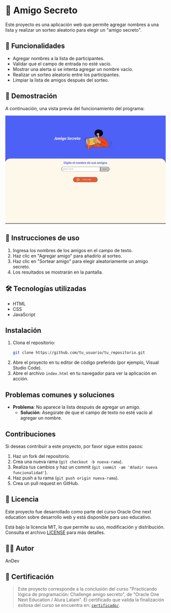 # 🎁 Amigo Secreto

Este proyecto es una aplicación web que permite agregar nombres a una lista y realizar un sorteo aleatorio para elegir un "amigo secreto".

## 🚀 Funcionalidades

- Agregar nombres a la lista de participantes.
- Validar que el campo de entrada no esté vacío.
- Mostrar una alerta si se intenta agregar un nombre vacío.
- Realizar un sorteo aleatorio entre los participantes.
- Limpiar la lista de amigos después del sorteo.

## 🎥 Demostración

A continuación, una vista previa del funcionamiento del programa:

![Ejemplo del sorteo](assets/videos/ejemplo-sorteo.gif)

## 📝 Instrucciones de uso

1. Ingresa los nombres de los amigos en el campo de texto.
2. Haz clic en "Agregar amigo" para añadirlo al sorteo.
3. Haz clic en "Sortear amigo" para elegir aleatoriamente un amigo secreto.
4. Los resultados se mostrarán en la pantalla.

## 🛠️ Tecnologías utilizadas

- HTML
- CSS
- JavaScript

## Instalación
1. Clona el repositorio:
    ```bash
    git clone https://github.com/tu_usuario/tu_repositorio.git
    ```
2. Abre el proyecto en tu editor de código preferido (por ejemplo, Visual Studio Code).
3. Abre el archivo `index.html` en tu navegador para ver la aplicación en acción.


## Problemas comunes y soluciones
- **Problema**: No aparece la lista después de agregar un amigo.
  - **Solución**: Asegúrate de que el campo de texto no esté vacío al agregar un nombre.


## Contribuciones
Si deseas contribuir a este proyecto, por favor sigue estos pasos:
1. Haz un fork del repositorio.
2. Crea una nueva rama (`git checkout -b nueva-rama`).
3. Realiza tus cambios y haz un commit (`git commit -am 'Añadir nueva funcionalidad'`).
4. Haz push a tu rama (`git push origin nueva-rama`).
5. Crea un pull request en GitHub.

## 📜 Licencia

Este proyecto fue desarrollado como parte del curso Oracle One next education sobre desarrollo web y está disponible para uso educativo.  

Está bajo la licencia MIT, lo que permite su uso, modificación y distribución. Consulta el archivo [LICENSE](LICENSE) para más detalles.


## 👨‍💻 Autor

AnDev



## 📜 Certificación

> Este proyecto corresponde a la conclusión del curso "Practicando lógica de programación: Challenge amigo secreto", de "Oracle One Next Education / Alura Latam". El certificado que valida la finalización exitosa del curso se encuentra en: [`certificado/`](certificado/).


